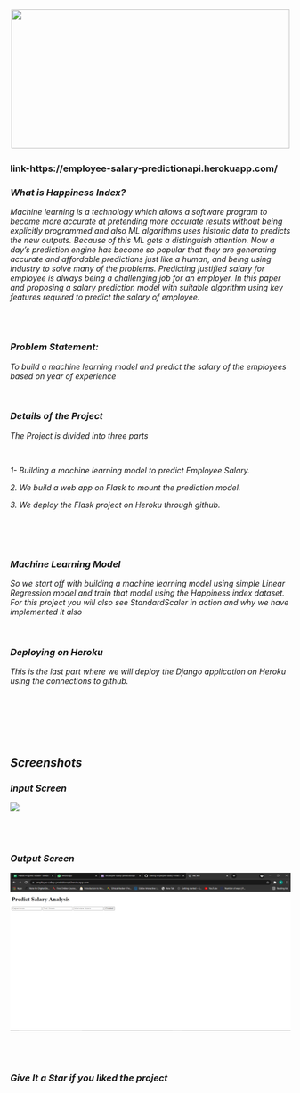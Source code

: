 <div align="center"> <img src="Screenshots/main.jpeg" width="500" height="250"> </center> </div>
<h3> link-https://employee-salary-predictionapi.herokuapp.com/ </h3>

 <i> <h3>  What is Happiness Index?</h3>

<p><i> Machine learning is a technology which allows a software program to became more accurate at pretending more
accurate results without being explicitly programmed and also ML algorithms uses historic data to predicts the new outputs.
Because of this ML gets a distinguish attention. Now a day’s prediction engine has become so popular that they are
generating accurate and affordable predictions just like a human, and being using industry to solve many of the problems.
Predicting justified salary for employee is always being a challenging job for an employer. In this paper and proposing a
salary prediction model with suitable algorithm using key features required to predict the salary of employee. </p>
  
  <br><br>
  
  <i> <h3> Problem Statement:</h3>

<p><i>To build a machine learning model and predict the salary of the employees based on year of experience</p>

<br>

<h3> Details of the Project </h3>

  <p> The Project is divided into three parts </p> <br>
<p> 1- Building a machine learning model to predict Employee Salary. </p> 
<p> 2. We build a web app on Flask to mount the prediction model. </p> 
<p> 3. We deploy the Flask project on Heroku through github. </p> 

<br> <br> <br>
  
 
<h3> Machine Learning Model </h3>

<p> So we start off with building a machine learning model using simple Linear Regression model and train that model using the Happiness index dataset. For this project you will also see StandardScaler in action and why we have implemented it also </p>
  <br> 
  
  <h3>Deploying on Heroku </h3>

<p> This is the last part where we will deploy the Django application on Heroku using the connections to github. </p>
  <br> 

<br>


  <br> <br>
  
  <h2> Screenshots </h2>
  <h3> Input Screen </h3>
<img src="Screenshots/Screenshot (0).png" /> 
 
  <br><br>
  
<h3> Output Screen </h3> 

  <img src="Screenshots/Screenshot (1).png" /> 
  
  <br><br>



### Give It a Star if you liked the project 
